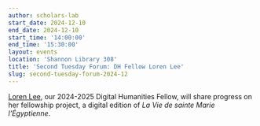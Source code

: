```yaml
---
author: scholars-lab
start_date: 2024-12-10
end_date: 2024-12-10
start_time: '14:00:00'
end_time: '15:30:00'
layout: events
location: 'Shannon Library 308'
title: 'Second Tuesday Forum: DH Fellow Loren Lee'
slug: second-tuesday-forum-2024-12
---
```


 [Loren Lee](/people/loren-lee/), our 2024-2025 Digital Humanities Fellow, will share progress on her fellowship
project, a digital edition of _La Vie de sainte Marie l’Égyptienne_.
